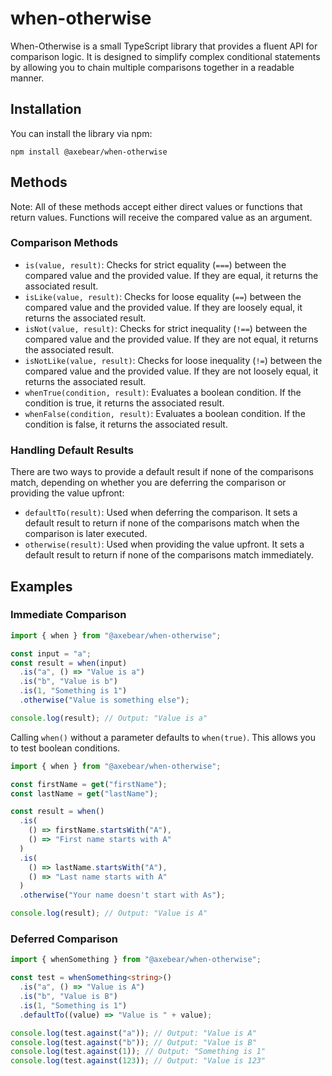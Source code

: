 # when-otherwise

When-Otherwise is a small TypeScript library that provides a fluent API for comparison logic. It is designed to simplify complex conditional statements by allowing you to chain multiple comparisons together in a readable manner.

## Installation

You can install the library via npm:

```
npm install @axebear/when-otherwise
```

## Methods

Note: All of these methods accept either direct values or functions that return values. Functions will receive the compared value as an argument.

### Comparison Methods

- `is(value, result)`: Checks for strict equality (`===`) between the compared value and the provided value. If they are equal, it returns the associated result.
- `isLike(value, result)`: Checks for loose equality (`==`) between the compared value and the provided value. If they are loosely equal, it returns the associated result.
- `isNot(value, result)`: Checks for strict inequality (`!==`) between the compared value and the provided value. If they are not equal, it returns the associated result.
- `isNotLike(value, result)`: Checks for loose inequality (`!=`) between the compared value and the provided value. If they are not loosely equal, it returns the associated result.
- `whenTrue(condition, result)`: Evaluates a boolean condition. If the condition is true, it returns the associated result.
- `whenFalse(condition, result)`: Evaluates a boolean condition. If the condition is false, it returns the associated result.

### Handling Default Results

There are two ways to provide a default result if none of the comparisons match, depending on whether you are deferring the comparison or providing the value upfront:

- `defaultTo(result)`: Used when deferring the comparison. It sets a default result to return if none of the comparisons match when the comparison is later executed.
- `otherwise(result)`: Used when providing the value upfront. It sets a default result to return if none of the comparisons match immediately.

## Examples

### Immediate Comparison

```typescript
import { when } from "@axebear/when-otherwise";

const input = "a";
const result = when(input)
  .is("a", () => "Value is a")
  .is("b", "Value is b")
  .is(1, "Something is 1")
  .otherwise("Value is something else");

console.log(result); // Output: "Value is a"
```

Calling `when()` without a parameter defaults to `when(true)`. This allows you to test boolean conditions.

```typescript
import { when } from "@axebear/when-otherwise";

const firstName = get("firstName");
const lastName = get("lastName");

const result = when()
  .is(
    () => firstName.startsWith("A"),
    () => "First name starts with A"
  )
  .is(
    () => lastName.startsWith("A"),
    () => "Last name starts with A"
  )
  .otherwise("Your name doesn't start with As");

console.log(result); // Output: "Value is A"
```

### Deferred Comparison

```typescript
import { whenSomething } from "@axebear/when-otherwise";

const test = whenSomething<string>()
  .is("a", () => "Value is A")
  .is("b", "Value is B")
  .is(1, "Something is 1")
  .defaultTo((value) => "Value is " + value);

console.log(test.against("a")); // Output: "Value is A"
console.log(test.against("b")); // Output: "Value is B"
console.log(test.against(1)); // Output: "Something is 1"
console.log(test.against(123)); // Output: "Value is 123"
```
